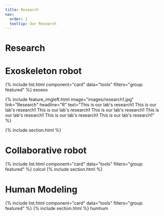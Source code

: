 ```yaml
---
title: Research
nav:
  order: 2
  tooltip: Our Research
---
```


# <i class="fas fa-search"></i> Research


# Exoskeleton robot
{% include list.html component="card" data="tools" filters="group: featured" %}
exoexo

{%
  include feature_imgleft.html
  image="images/research1.jpg"
  link="Research"
  headline="R"
  text="This is our lab's research1
  This is our lab's research1
  This is our lab's research1
  This is our lab's research1
  This is our lab's research1
  This is our lab's research1
  This is our lab's research1"
%}

{% include section.html %}

# Collaborative robot
{% include list.html component="card" data="tools" filters="group: featured" %}
colcol
{% include section.html %}

# Human Modeling
{% include list.html component="card" data="tools" filters="group: featured" %}
{% include section.html %}
humhum


